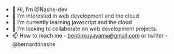 - 👋 Hi, I’m @Nashe-dev
- 👀 I’m interested in web development and the cloud
- 🌱 I’m currently learning javascript and the cloud
- 💞️ I’m looking to collaborate on web development projects.
- 📫 How to reach me - bentinkuyayama@gmail.com or twitter - @bernardtinashe

<!---
Nashe-dev/Nashe-dev is a ✨ special ✨ repository because its `README.md` (this file) appears on your GitHub profile.
You can click the Preview link to take a look at your changes.
--->
